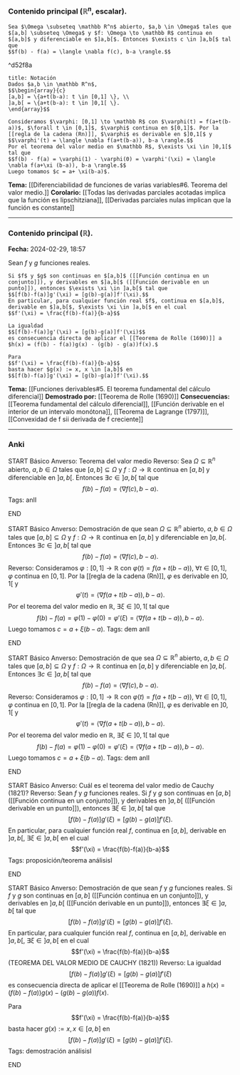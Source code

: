 ### Contenido principal ($\mathbb R^n$, escalar).

```ad-theorem
Sea $\Omega \subseteq \mathbb R^n$ abierto, $a,b \in \Omega$ tales que $[a,b] \subseteq \Omega$ y $f: \Omega \to \mathbb R$ continua en $[a,b]$ y diferenciable en $]a,b[$. Entonces $\exists c \in ]a,b[$ tal que
$$f(b) - f(a) = \langle \nabla f(c), b-a \rangle.$$
```

^d52f8a

```ad-note
title: Notación
Dados $a,b \in \mathbb R^n$,
$$\begin{array}{c}
[a,b] = \{a+t(b-a): t \in [0,1] \}, \\
]a,b[ = \{a+t(b-a): t \in ]0,1[ \}.
\end{array}$$
```


```ad-proof
Consideramos $\varphi: [0,1] \to \mathbb R$ con $\varphi(t) = f(a+t(b-a))$, $\forall t \in [0,1]$, $\varphi$ continua en $[0,1]$. Por la [[regla de la cadena (Rn)]], $\varphi$ es derivable en $]0,1[$ y
$$\varphi'(t) = \langle \nabla f(a+t(b-a)), b-a \rangle.$$
Por el teorema del valor medio en $\mathbb R$, $\exists \xi \in ]0,1[$ tal que
$$f(b) - f(a) = \varphi(1) - \varphi(0) = \varphi'(\xi) = \langle \nabla f(a+\xi (b-a)), b-a \rangle.$$
Luego tomamos $c = a+ \xi(b-a)$.
```

**Tema:** [[Diferenciabilidad de funciones de varias variables#6. Teorema del valor medio.]]
**Corolario:** [[Todas las derivadas parciales acotadas implica que la función es lipschitziana]], [[Derivadas parciales nulas implican que la función es constante]]

---
### Contenido principal ($\mathbb R$).

**Fecha:** 2024-02-29, 18:57

Sean $f$ y $g$ funciones reales.

```ad-theorem
Si $f$ y $g$ son continuas en $[a,b]$ ([[Función continua en un conjunto]]), y derivables en $]a,b[$ ([[Función derivable en un punto]]), entonces $\exists \xi \in ]a,b[$ tal que
$$[f(b)-f(a)]g'(\xi) = [g(b)-g(a)]f'(\xi).$$
En particular, para cualquier función real $f$, continua en $[a,b]$, derivable en $]a,b[$, $\exists \xi \in ]a,b[$ en el cual
$$f'(\xi) = \frac{f(b)-f(a)}{b-a}$$
```


```ad-proof
La igualdad
$$[f(b)-f(a)]g'(\xi) = [g(b)-g(a)]f'(\xi)$$
es consecuencia directa de aplicar el [[Teorema de Rolle (1690)]] a $h(x) = (f(b) - f(a))g(x) - (g(b) - g(a))f(x).$

Para
$$f'(\xi) = \frac{f(b)-f(a)}{b-a}$$
basta hacer $g(x) := x, x \in [a,b]$ en
$$[f(b)-f(a)]g'(\xi) = [g(b)-g(a)]f'(\xi).$$
```

**Tema:** [[Funciones derivables#5. El teorema fundamental del cálculo diferencial]]
**Demostrado por:** [[Teorema de Rolle (1690)]]
**Consecuencias:** [[Teorema fundamental del cálculo diferencial]], [[Función derivable en el interior de un intervalo monótona]], [[Teorema de Lagrange (1797)]], [[Convexidad de f sii derivada de f creciente]]

---
### Anki

START
Básico
Anverso: Teorema del valor medio
Reverso: Sea $\Omega \subseteq \mathbb R^n$ abierto, $a,b \in \Omega$ tales que $[a,b] \subseteq \Omega$ y $f: \Omega \to \mathbb R$ continua en $[a,b]$ y diferenciable en $]a,b[$. Entonces $\exists c \in ]a,b[$ tal que
$$f(b) - f(a) = \langle \nabla f(c), b-a \rangle.$$
Tags: anII
<!--ID: 1730228001558-->
END

START
Básico
Anverso: Demostración de que sean $\Omega \subseteq \mathbb R^n$ abierto, $a,b \in \Omega$ tales que $[a,b] \subseteq \Omega$ y $f: \Omega \to \mathbb R$ continua en $[a,b]$ y diferenciable en $]a,b[$. Entonces $\exists c \in ]a,b[$ tal que
$$f(b) - f(a) = \langle \nabla f(c), b-a \rangle.$$
Reverso: Consideramos $\varphi: [0,1] \to \mathbb R$ con $\varphi(t) = f(a+t(b-a))$, $\forall t \in [0,1]$, $\varphi$ continua en $[0,1]$. Por la [[regla de la cadena (Rn)]], $\varphi$ es derivable en $]0,1[$ y
$$\varphi'(t) = \langle \nabla f(a+t(b-a)), b-a \rangle.$$
Por el teorema del valor medio en $\mathbb R$, $\exists \xi \in ]0,1[$ tal que
$$f(b) - f(a) = \varphi(1) - \varphi(0) = \varphi'(\xi) = \langle \nabla f(a+t(b-a)), b-a \rangle.$$
Luego tomamos $c = a+ \xi(b-a)$.
Tags: dem anII
<!--ID: 1730228001561-->
END


START
Básico
Anverso: Demostración de que sea $\Omega \subseteq \mathbb R^n$ abierto, $a,b \in \Omega$ tales que $[a,b] \subseteq \Omega$ y $f: \Omega \to \mathbb R$ continua en $[a,b]$ y diferenciable en $]a,b[$. Entonces $\exists c \in ]a,b[$ tal que
$$f(b) - f(a) = \langle \nabla f(c), b-a \rangle.$$
Reverso: Consideramos $\varphi: [0,1] \to \mathbb R$ con $\varphi(t) = f(a+t(b-a))$, $\forall t \in [0,1]$, $\varphi$ continua en $[0,1]$. Por la [[regla de la cadena (Rn)]], $\varphi$ es derivable en $]0,1[$ y
$$\varphi'(t) = \langle \nabla f(a+t(b-a)), b-a \rangle.$$
Por el teorema del valor medio en $\mathbb R$, $\exists \xi \in ]0,1[$ tal que
$$f(b) - f(a) = \varphi(1) - \varphi(0) = \varphi'(\xi) = \langle \nabla f(a+t(b-a)), b-a \rangle.$$
Luego tomamos $c = a+ \xi(b-a)$.
Tags: dem anII
<!--ID: 1730368366089-->
END



START
Básico
Anverso: Cuál es el teorema del valor medio de Cauchy (1821)?
Reverso: Sean $f$ y $g$ funciones reales. Si $f$ y $g$ son continuas en $[a,b]$ ([[Función continua en un conjunto]]), y derivables en $]a,b[$ ([[Función derivable en un punto]]), entonces $\exists \xi \in ]a,b[$ tal que
$$[f(b)-f(a)]g'(\xi) = [g(b)-g(a)]f'(\xi).$$
En particular, para cualquier función real $f$, continua en $[a,b]$, derivable en $]a,b[$, $\exists \xi \in ]a,b[$ en el cual
$$f'(\xi) = \frac{f(b)-f(a)}{b-a}$$
Tags: proposición/teorema análisisI
<!--ID: 1709231331157-->
END

START
Básico
Anverso: Demostración de que sean $f$ y $g$ funciones reales. Si $f$ y $g$ son continuas en $[a,b]$ ([[Función continua en un conjunto]]), y derivables en $]a,b[$ ([[Función derivable en un punto]]), entonces $\exists \xi \in ]a,b[$ tal que
$$[f(b)-f(a)]g'(\xi) = [g(b)-g(a)]f'(\xi).$$
En particular, para cualquier función real $f$, continua en $[a,b]$, derivable en $]a,b[$, $\exists \xi \in ]a,b[$ en el cual
$$f'(\xi) = \frac{f(b)-f(a)}{b-a}$$
(TEOREMA DEL VALOR MEDIO DE CAUCHY (1821))
Reverso: La igualdad
$$[f(b)-f(a)]g'(\xi) = [g(b)-g(a)]f'(\xi)$$
es consecuencia directa de aplicar el [[Teorema de Rolle (1690)]] a $h(x) = (f(b) - f(a))g(x) - (g(b) - g(a))f(x).$

Para
$$f'(\xi) = \frac{f(b)-f(a)}{b-a}$$
basta hacer $g(x) := x, x \in [a,b]$ en
$$[f(b)-f(a)]g'(\xi) = [g(b)-g(a)]f'(\xi).$$
Tags: demostración análisisI
<!--ID: 1709231331166-->
END